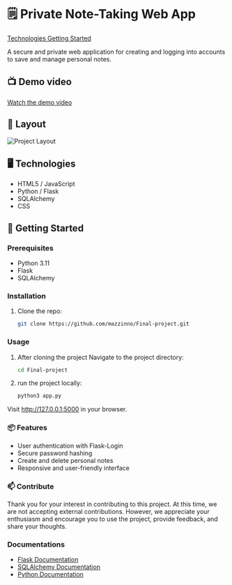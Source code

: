 # 🗒️ Private Note-Taking Web App

[Technologies Getting Started](#technologies-getting-started)

A secure and private web application for creating and logging into accounts to save and manage personal notes.

## 📺 Demo video

[Watch the demo video](https://youtu.be/WM9fRYHG_x4)

## 🎨 Layout

![Project Layout](https://drive.google.com/uc?export=view&id=1rkUCAMPakzu8saCYFSvukHbgkMusZnDW)

## 🖥️ Technologies

- HTML5 / JavaScript
- Python / Flask
- SQLAlchemy
- CSS

## 🚀 Getting Started

### Prerequisites

- Python 3.11
- Flask
- SQLAlchemy

### Installation

1. Clone the repo:
   ```bash
   git clone https://github.com/mazzinno/Final-project.git

### Usage

1. After cloning the project Navigate to the project directory:
    ```bash
    cd Final-project


2. run the project locally:
    ```bash
    python3 app.py

Visit http://127.0.0.1:5000 in your browser.

### 📦 Features
- User authentication with Flask-Login
- Secure password hashing
- Create and delete personal notes
- Responsive and user-friendly interface

### 📫 Contribute
Thank you for your interest in contributing to this project. At this time, we are not accepting external contributions. However, we appreciate your enthusiasm and encourage you to use the project, provide feedback, and share your thoughts.

### Documentations 

- [Flask Documentation](https://flask.palletsprojects.com/)
- [SQLAlchemy Documentation](https://docs.sqlalchemy.org/)
- [Python Documentation](https://docs.python.org/)